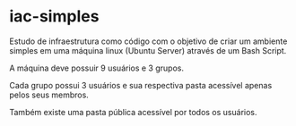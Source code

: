 # iac-simples
Estudo de infraestrutura como código com o objetivo de criar um ambiente simples em uma máquina linux (Ubuntu Server) através de um Bash Script.

A máquina deve possuir 9 usuários e 3 grupos. 

Cada grupo possui 3 usuários e sua respectiva pasta acessível apenas pelos seus membros. 

Também existe uma pasta pública acessível por todos os usuários.
